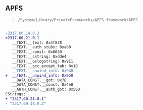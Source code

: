 ## APFS

> `/System/Library/PrivateFrameworks/APFS.framework/APFS`

```diff

-2317.60.14.0.2
+2317.60.21.0.1
   __TEXT.__text: 0x4f878
   __TEXT.__auth_stubs: 0xab0
   __TEXT.__const: 0x8050
   __TEXT.__cstring: 0xdde4
   __TEXT.__oslogstring: 0x911
   __TEXT.__gcc_except_tab: 0x18
-  __TEXT.__unwind_info: 0x948
+  __TEXT.__unwind_info: 0x950
   __DATA_CONST.__got: 0x78
   __DATA_CONST.__const: 0x4e0
   __AUTH_CONST.__auth_got: 0x560
CStrings:
+ "2317.60.21.0.1"
- "2317.60.14.0.2"

```
